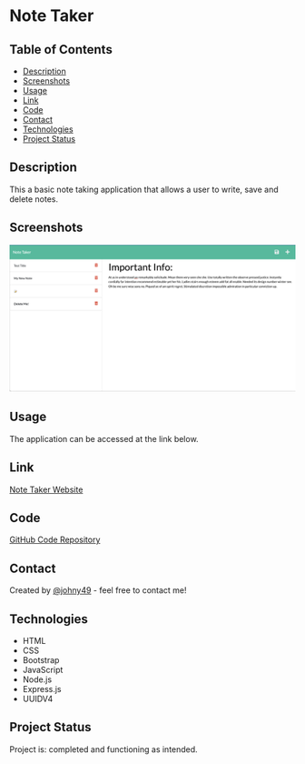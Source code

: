 # Note Taker

## Table of Contents
* [Description](#description)
* [Screenshots](#screenshot)
* [Usage](#usage)
* [Link](#link)
* [Code](#code)
* [Contact](#contact)
* [Technologies](#technologies)
* [Project Status](#project-status)

## Description 
This a basic note taking application that allows a user to write, save and delete notes.

## Screenshots
![Screenshot of finished webpage](./assets/readme-screenshot.png)

## Usage
The application can be accessed at the link below.

## Link
[Note Taker Website](https://)


## Code
[GitHub Code Repository](https://github.com/Johny49/note-taker)


## Contact 
Created by [@johny49](https://github.com/Johny49/) - feel free to contact me!


## Technologies
- HTML
- CSS
- Bootstrap
- JavaScript
- Node.js
- Express.js
- UUIDV4

## Project Status
Project is: completed and functioning as intended.

